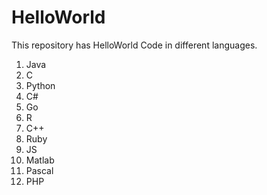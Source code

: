 # HelloWorld
This repository has HelloWorld Code in different languages.
1. Java
2. C
3. Python
4. C#
5. Go
6. R
7. C++
8. Ruby
9. JS
10. Matlab
11. Pascal
12. PHP
